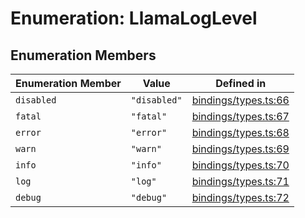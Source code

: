 # Enumeration: LlamaLogLevel

## Enumeration Members

| Enumeration Member | Value | Defined in |
| ------ | ------ | ------ |
| `disabled` | `"disabled"` | [bindings/types.ts:66](https://github.com/withcatai/node-llama-cpp/blob/6405ee945e792651123189aae2612212095765b6/src/bindings/types.ts#L66) |
| `fatal` | `"fatal"` | [bindings/types.ts:67](https://github.com/withcatai/node-llama-cpp/blob/6405ee945e792651123189aae2612212095765b6/src/bindings/types.ts#L67) |
| `error` | `"error"` | [bindings/types.ts:68](https://github.com/withcatai/node-llama-cpp/blob/6405ee945e792651123189aae2612212095765b6/src/bindings/types.ts#L68) |
| `warn` | `"warn"` | [bindings/types.ts:69](https://github.com/withcatai/node-llama-cpp/blob/6405ee945e792651123189aae2612212095765b6/src/bindings/types.ts#L69) |
| `info` | `"info"` | [bindings/types.ts:70](https://github.com/withcatai/node-llama-cpp/blob/6405ee945e792651123189aae2612212095765b6/src/bindings/types.ts#L70) |
| `log` | `"log"` | [bindings/types.ts:71](https://github.com/withcatai/node-llama-cpp/blob/6405ee945e792651123189aae2612212095765b6/src/bindings/types.ts#L71) |
| `debug` | `"debug"` | [bindings/types.ts:72](https://github.com/withcatai/node-llama-cpp/blob/6405ee945e792651123189aae2612212095765b6/src/bindings/types.ts#L72) |
